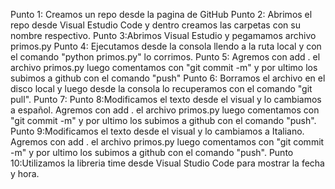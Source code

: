 Punto 1: Creamos un repo desde la pagina de GitHub
Punto 2: Abrimos el repo desde Visual Estudio Code y dentro creamos las carpetas con su nombre respectivo.
Punto 3:Abrimos Visual Estudio y pegamamos archivo primos.py
Punto 4: Ejecutamos desde la consola llendo a la ruta local y con el comando "python primos.py" lo corrimos.
Punto 5: Agremos con add . el archivo primos.py luego comentamos con "git commit -m" y por ultimo los subimos a github con el comando "push"
Punto 6: Borramos el archivo en el disco local y luego desde la consola lo recuperamos con el comando "git pull".
Punto 7: 
Punto 8:Modificamos el texto desde el visual y lo cambiamos a español.
Agremos con add . el archivo primos.py luego comentamos con "git commit -m" y por ultimo los subimos a github con el comando "push".
Punto 9:Modificamos el texto desde el visual y lo cambiamos a Italiano.
Agremos con add . el archivo primos.py luego comentamos con "git commit -m" y por ultimo los subimos a github con el comando "push".
Punto 10:Utilizamos la libreria time desde Visual Studio Code para mostrar la fecha y hora.